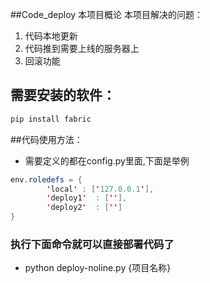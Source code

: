 ##Code_deploy 本项目概论
本项目解决的问题：

1. 代码本地更新
2. 代码推到需要上线的服务器上
3. 回滚功能

## 需要安装的软件：

```java
pip install fabric
```
##代码使用方法：

* 需要定义的都在config.py里面,下面是举例

```java
env.roledefs = {
        'local' : ['127.0.0.1'],
        'deploy1'  : [''],
        'deploy2'  : ['']
}

```
### 执行下面命令就可以直接部署代码了
* python deploy-noline.py {项目名称}
